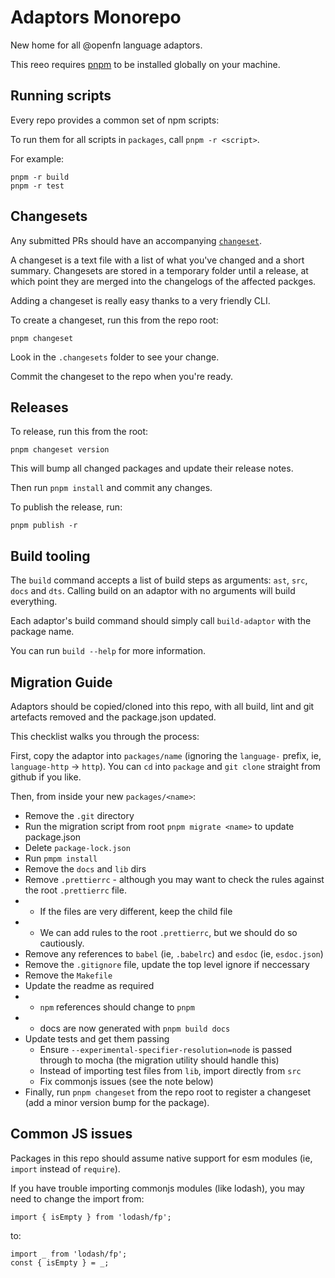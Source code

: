 # Adaptors Monorepo

New home for all @openfn language adaptors.

This reeo requires [pnpm](https://pnpm.io/installation) to be installed globally
on your machine.

## Running scripts

Every repo provides a common set of npm scripts:

To run them for all scripts in `packages`, call `pnpm -r <script>`.

For example:

```
pnpm -r build
pnpm -r test
```

## Changesets

Any submitted PRs should have an accompanying
[`changeset`](https://github.com/changesets/changesets).

A changeset is a text file with a list of what you've changed and a short
summary. Changesets are stored in a temporary folder until a release, at which
point they are merged into the changelogs of the affected packges.

Adding a changeset is really easy thanks to a very friendly CLI.

To create a changeset, run this from the repo root:

```
pnpm changeset
```

Look in the `.changesets` folder to see your change.

Commit the changeset to the repo when you're ready.

## Releases

To release, run this from the root:

```
pnpm changeset version
```

This will bump all changed packages and update their release notes.

Then run `pnpm install` and commit any changes.

To publish the release, run:

```
pnpm publish -r
```

## Build tooling

The `build` command accepts a list of build steps as arguments: `ast`, `src`,
`docs` and `dts`. Calling build on an adaptor with no arguments will build
everything.

Each adaptor's build command should simply call `build-adaptor` with the package
name.

You can run `build --help` for more information.

## Migration Guide

Adaptors should be copied/cloned into this repo, with all build, lint and git
artefacts removed and the package.json updated.

This checklist walks you through the process:

First, copy the adaptor into `packages/name` (ignoring the `language-` prefix,
ie, `language-http` -> `http`). You can `cd` into `package` and `git clone`
straight from github if you like.

Then, from inside your new `packages/<name>`:

- Remove the `.git` directory
- Run the migration script from root `pnpm migrate <name>` to update
  package.json
- Delete `package-lock.json`
- Run `pmpm install`
- Remove the `docs` and `lib` dirs
- Remove `.prettierrc` - although you may want to check the rules against the
  root `.prettierrc` file.
- - If the files are very different, keep the child file
- - We can add rules to the root `.prettierrc`, but we should do so cautiously.
- Remove any references to `babel` (ie, `.babelrc`) and `esdoc` (ie,
  `esdoc.json`)
- Remove the `.gitignore` file, update the top level ignore if neccessary
- Remove the `Makefile`
- Update the readme as required
- - `npm` references should change to `pnpm`
- - docs are now generated with `pnpm build docs`
- Update tests and get them passing
  - Ensure `--experimental-specifier-resolution=node` is passed through to mocha
    (the migration utility should handle this)
  - Instead of importing test files from `lib`, import directly from `src`
  - Fix commonjs issues (see the note below)
- Finally, run `pnpm changeset` from the repo root to register a changeset (add
  a minor version bump for the package).

## Common JS issues

Packages in this repo should assume native support for esm modules (ie, `import`
instead of `require`).

If you have trouble importing commonjs modules (like lodash), you may need to
change the import from:

```
import { isEmpty } from 'lodash/fp';
```

to:

```
import _ from 'lodash/fp';
const { isEmpty } = _;
```

